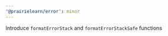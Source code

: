 ```yaml
---
'@prairielearn/error': minor
---
```


Introduce `formatErrorStack` and `formatErrorStackSafe` functions
